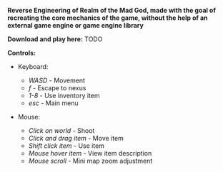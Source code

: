 **Reverse Engineering of Realm of the Mad God, made with the goal of recreating the core mechanics of the game, without the help of an external game engine or game engine library**

**Download and play here:** TODO

**Controls:**
  - Keyboard:
      - *WASD* - Movement
      - *f* - Escape to nexus
      - *1-8* - Use inventory item
      - *esc* - Main menu
  
  - Mouse:
      - *Click on world* - Shoot
      - *Click and drag item* - Move item
      - *Shift click item* - Use item
      - *Mouse hover item* - View item description
      - *Mouse scroll* - Mini map zoom adjustment
        

